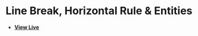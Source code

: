 # Line Break, Horizontal Rule & Entities

- [**View Live**](https://tahmid-sarker.github.io/Modern-HTML-CSS-Notes/01-Essential-HTML/07-Line-Breaks-Horizontal-Rules-and-Entities/)